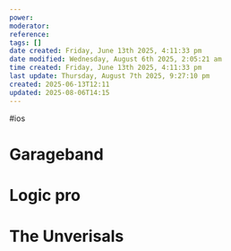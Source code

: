 ```yaml
---
power: 
moderator: 
reference: 
tags: []
date created: Friday, June 13th 2025, 4:11:33 pm
date modified: Wednesday, August 6th 2025, 2:05:21 am
time created: Friday, June 13th 2025, 4:11:33 pm
last update: Thursday, August 7th 2025, 9:27:10 pm
created: 2025-06-13T12:11
updated: 2025-08-06T14:15
---
```

#ios 
# Garageband

# Logic pro

# The Unverisals

